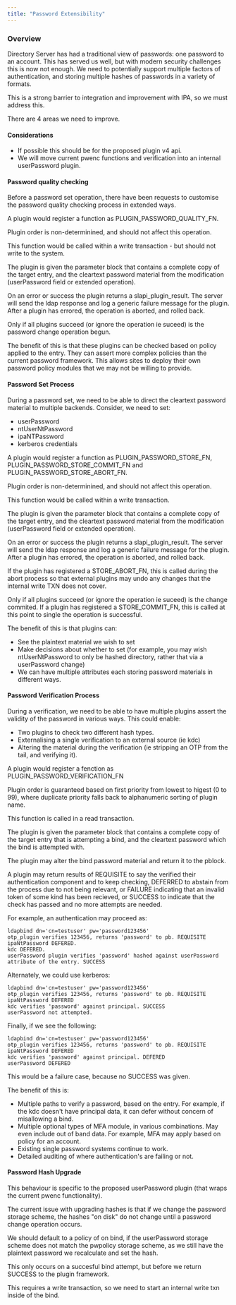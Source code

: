 ```yaml
---
title: "Password Extensibility"
---
```


### Overview

Directory Server has had a traditional view of passwords: one password to an account.
This has served us well, but with modern security challenges this is now not enough.
We need to potentially support multiple factors of authentication, and storing multiple
hashes of passwords in a variety of formats.

This is a strong barrier to integration and improvement with IPA, so we must address this.

There are 4 areas we need to improve.

#### Considerations

* If possible this should be for the proposed plugin v4 api.
* We will move current pwenc functions and verification into an internal userPassword plugin.

#### Password quality checking

Before a password set operation, there have been requests to customise the password quality checking process in extended ways.

A plugin would register a function as PLUGIN_PASSWORD_QUALITY_FN.

Plugin order is non-determinined, and should not affect this operation.

This function would be called within a write transaction - but should not write to the system.

The plugin is given the parameter block that contains a complete copy of the target entry, and the cleartext password material from the modification (userPassword field or extended operation).

On an error or success the plugin returns a slapi_plugin_result. The server will send the ldap response and log a generic failure message for the plugin. After a plugin
has errored, the operation is aborted, and rolled back.

Only if all plugins succeed (or ignore the operation ie suceed) is the password change operation begun.

The benefit of this is that these plugins can be checked based on policy applied to the entry. They can assert more complex policies than the current password
framework. This allows sites to deploy their own password policy modules that we may not be willing to provide.

#### Password Set Process

During a password set, we need to be able to direct the cleartext password material to multiple backends. Consider, we need to set:

* userPassword
* ntUserNtPassword
* ipaNTPassword
* kerberos credentials

A plugin would register a function as PLUGIN_PASSWORD_STORE_FN, PLUGIN_PASSWORD_STORE_COMMIT_FN and PLUGIN_PASSWORD_STORE_ABORT_FN.

Plugin order is non-determinined, and should not affect this operation.

This function would be called within a write transaction.

The plugin is given the parameter block that contains a complete copy of the target entry, and the cleartext password material from the modification (userPassword field or extended operation).

On an error or success the plugin returns a slapi_plugin_result. The server will send the ldap response and log a generic failure message for the plugin. After a plugin
has errored, the operation is aborted, and rolled back.

If the plugin has registered a STORE_ABORT_FN, this is called during the abort process so that external plugins may undo any changes that the internal write TXN does not cover.

Only if all plugins succeed (or ignore the operation ie suceed) is the change commited. If a plugin has registered a STORE_COMMIT_FN, this is called at this point to single the operation is successful.

The benefit of this is that plugins can:

* See the plaintext material we wish to set
* Make decisions about whether to set (for example, you may wish ntUserNtPassword to only be hashed directory, rather that via a userPassword change)
* We can have multiple attributes each storing password materials in different ways.

#### Password Verification Process

During a verification, we need to be able to have multiple plugins assert the validity of the password in various ways. This could enable:

* Two plugins to check two different hash types.
* Externalising a single verification to an external source (ie kdc)
* Altering the material during the verification (ie stripping an OTP from the tail, and verifying it).

A plugin would register a fenction as PLUGIN_PASSWORD_VERIFICATION_FN

Plugin order is guaranteed based on first priority from lowest to higest (0 to 99), where duplicate priority falls back to alphanumeric sorting of plugin name.

This function is called in a read transaction.

The plugin is given the parameter block that contains a complete copy of the target entry that is attempting a bind, and the cleartext password which the bind is attempted with.

The plugin may alter the bind password material and return it to the pblock.

A plugin may return results of REQUISITE to say the verified their authentication component and to keep checking, DEFERRED to abstain from the process due to not being relevant, or FAILURE indicating that an invalid token of some kind has been recieved, or SUCCESS to indicate that the check has passed and no more attempts are needed.

For example, an authentication may proceed as:

    ldapbind dn='cn=testuser' pw='password123456'
    otp_plugin verifies 123456, returns 'password' to pb. REQUISITE
    ipaNtPassword DEFERED.
    kdc DEFERED.
    userPassword plugin verifies 'password' hashed against userPassword attribute of the entry. SUCCESS

Alternately, we could use kerberos:

    ldapbind dn='cn=testuser' pw='password123456'
    otp_plugin verifies 123456, returns 'password' to pb. REQUISITE
    ipaNtPassword DEFERED
    kdc verifies 'password' against principal. SUCCESS
    userPassword not attempted.

Finally, if we see the following:

    ldapbind dn='cn=testuser' pw='password123456'
    otp_plugin verifies 123456, returns 'password' to pb. REQUISITE
    ipaNtPassword DEFERED
    kdc verifies 'password' against principal. DEFERED
    userPassword DEFERED

This would be a failure case, because no SUCCESS was given.



The benefit of this is:

* Multiple paths to verify a password, based on the entry. For example, if the kdc doesn't have principal data, it can defer without concern of misallowing a bind.
* Multiple optional types of MFA module, in various combinations. May even include out of band data. For example, MFA may apply based on policy for an account.
* Existing single password systems continue to work.
* Detailed auditing of where authentication's are failing or not.


#### Password Hash Upgrade

This behaviour is specific to the proposed userPassword plugin (that wraps the current pwenc functionality).

The current issue with upgrading hashes is that if we change the password storage scheme, the hashes "on disk" do not change until a password change operation occurs.

We should default to a policy of on bind, if the userPassword storage scheme does not match the pwpolicy storage scheme, as we still have the plaintext password we recalculate and set the hash.

This only occurs on a succesful bind attempt, but before we return SUCCESS to the plugin framework.

This requires a write transaction, so we need to start an internal write txn inside of the bind.




